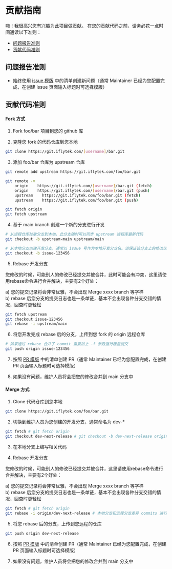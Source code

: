 # 贡献指南

嗨！我很高兴您有兴趣为此项目做贡献。 在您的贡献代码之前，请务必花一点时间通读以下准则：

- [问题报告准则](#问题报告准则)
- [贡献代码准则](#贡献代码准则)

## 问题报告准则

- 始终使用 [issue 模版](https://github.com/vuejs/vue/blob/main/.github/ISSUE_TEMPLATE/issue_template.md) 中的清单创建新问题（通常 Maintainer 已经为您配置完成，在创建 issue 页面输入标题时可选择模版）

## 贡献代码准则

#### Fork 方式

1. Fork foo/bar 项目到您的 github 库

2. 克隆您 fork 的代码仓库到您本地

```bash
git clone https://git.iflytek.com/[username]/bar.git
```

3. 添加 foo/bar 仓库为 upstream 仓库

```bash
git remote add upstream https://git.iflytek.com/foo/bar.git

git remote -v
    origin	  https://git.iflytek.com/[username]/bar.git (fetch)
    origin	  https://git.iflytek.com/[username]/bar.git (push)
    upstream	https://git.iflytek.com/foo/bar.git (fetch)
    upstream	https://git.iflytek.com/foo/bar.git (push)

git fetch origin
git fetch upstream
```

4. 基于 main branch 创建一个新的分支进行开发

```bash
# 从远程仓库拉取分支到本地，此分支随时可以同步 upstream 远程库最新代码
git checkout -b upstream-main upstream/main

# 从本地分支创建开发分支，通常以 issue 号作为本地开发分支名。请保证该分支上的修改仅和 issue 相关，并尽量细化，做到一个分支只修改一件事，一个 PR 只修改一件事。
git checkout -b issue-123456
```

5. Rebase 开发分支

您修改的时候，可能别人的修改已经提交并被合并，此时可能会有冲突，这里请使用rebase命令进行合并解决，主要有2个好处：

  a) 您的提交记录将会非常优雅，不会出现 Merge xxxx branch 等字样<br>
  b) rebase 后您分支的提交日志也是一条单链，基本不会出现各种分支交错的情况，回查时更轻松

```bash
git fetch upstream
git checkout issue-123456
git rebase -i upstream/main
```

6. 将您开发完成 rebase 后的分支，上传到您 fork 的 origin 远程仓库

```bash
# 如果通过 rebase 合并了 commit 需要加上 -f 参数强行覆盖提交
git push origin issue-123456
```

7. 按照 [PR 模版](https://github.com/vuejs/vue/blob/main/.github/PULL_REQUEST_TEMPLATE/pull_request_template.md) 中的清单创建 PR（通常 Maintainer 已经为您配置完成，在创建 PR 页面输入标题时可选择模版）

8. 如果没有问题，维护人员将会把您的修改合并到 main 分支中

#### Merge 方式

1. Clone 代码仓库到您本地

```bash
git clone https://git.iflytek.com/foo/bar.git
```

2. 切换到维护人员为您创建的开发分支，通常命名为 dev-*

```bash
git fetch # git fetch origin
git checkout dev-next-release # git checkout -b dev-next-release origin/dev-next-release
```

3. 在本地分支上编写相关代码

4. Rebase 开发分支

您修改的时候，可能别人的修改已经提交并被合并，这里请使用rebase命令进行合并解决，主要有2个好处：

  a) 您的提交记录将会非常优雅，不会出现 Merge xxxx branch 等字样<br>
  b) rebase 后您分支的提交日志也是一条单链，基本不会出现各种分支交错的情况，回查时更轻松

```bash
git fetch # git fetch origin
git rebase -i origin/dev-next-release # 本地分支和远程分支差异 commits 进行操作
```

5. 将您 rebase 后的分支，上传到您远程的仓库

```bash
git push origin dev-next-release
```

6. 按照 [PR 模版](https://github.com/vuejs/vue/blob/main/.github/PULL_REQUEST_TEMPLATE/pull_request_template.md) 中的清单创建 PR（通常 Maintainer 已经为您配置完成，在创建 PR 页面输入标题时可选择模版）

7. 如果没有问题，维护人员将会把您的修改合并到 main 分支中

